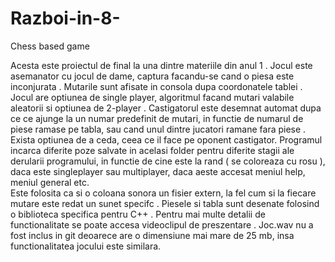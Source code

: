 # Razboi-in-8-
Chess based game

Acesta este proiectul de final la una dintre materiile din anul 1 . 
Jocul  este asemanator cu jocul de dame, captura facandu-se cand o piesa este inconjurata . 
Mutarile sunt afisate in consola dupa coordonatele tablei .
Jocul are optiunea de single player, algoritmul facand mutari valabile aleatorii si optiunea de 2-player . 
Castigatorul este desemnat automat dupa ce ce ajunge la un numar predefinit de mutari, in functie de numarul de piese ramase pe
tabla, sau cand unul dintre jucatori ramane fara piese . 
Exista optiunea de a ceda, ceea ce il face pe oponent castigator. 
Programul incarca diferite poze salvate in acelasi folder pentru diferite stagii ale derularii programului, in functie de 
cine este la rand ( se coloreaza cu rosu ), daca este singleplayer sau multiplayer, daca aeste accesat meniul help, meniul general
etc.  
 Este folosita ca si o coloana sonora un fisier extern, la fel cum si la fiecare mutare este redat un sunet specifc .
 Piesele si tabla sunt desenate folosind o biblioteca specifica pentru C++ . 
 Pentru mai multe detalii de functionalitate se poate accesa videoclipul de preszentare . Joc.wav nu a fost inclus in git deoarece
 are o dimensiune mai mare de 25 mb, insa functionalitatea jocului este similara. 
